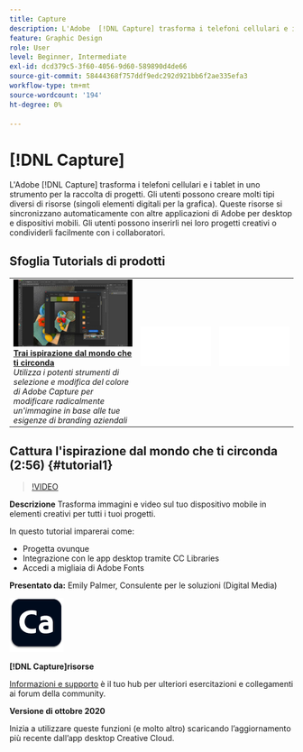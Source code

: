 ```yaml
---
title: Capture
description: L'Adobe  [!DNL Capture] trasforma i telefoni cellulari e i tablet in uno strumento per la raccolta di progetti
feature: Graphic Design
role: User
level: Beginner, Intermediate
exl-id: dcd379c5-3f60-4056-9d60-589890d4de66
source-git-commit: 58444368f757ddf9edc292d921bb6f2ae335efa3
workflow-type: tm+mt
source-wordcount: '194'
ht-degree: 0%

---
```


# [!DNL Capture]

L&#39;Adobe [!DNL Capture] trasforma i telefoni cellulari e i tablet in uno strumento per la raccolta di progetti. Gli utenti possono creare molti tipi diversi di risorse (singoli elementi digitali per la grafica).   Queste risorse si sincronizzano automaticamente con altre applicazioni di Adobe per desktop e dispositivi mobili. Gli utenti possono inserirli nei loro progetti creativi o condividerli facilmente con i collaboratori.

## Sfoglia Tutorials di prodotti

<table style="table-layout:fixed">
<tr>
 <td>
   <a href="capture.md#tutorial1">
      <img alt="Cattura l&apos;ispirazione dal mondo che ti circonda" src="../assets/capture_palmer_thumbnail.jpg" />
   </a>
    <div>
   <a href="capture.md#tutorial1"><strong>Trai ispirazione dal mondo che ti circonda</strong></a>
    </div>
    <em>Utilizza i potenti strumenti di selezione e modifica del colore di Adobe Capture per modificare radicalmente un'immagine in base alle tue esigenze di branding aziendali</em>
    <br>
  </td>
  <td>
    <img alt="Spaziatore" src="../assets/Whitespacer.png" />
    <div>
    <br>
  </td>
  <td>
    <img alt="Spaziatore" src="../assets/Whitespacer.png" />
    <div>
    <br>
  </td>
</tr>
</table>

## Cattura l&#39;ispirazione dal mondo che ti circonda (2:56) {#tutorial1}

>[!VIDEO](https://video.tv.adobe.com/v/326825?hidetitle=true)

**Descrizione**
Trasforma immagini e video sul tuo dispositivo mobile in elementi creativi per tutti i tuoi progetti.

In questo tutorial imparerai come:
* Progetta ovunque
* Integrazione con le app desktop tramite CC Libraries
* Accedi a migliaia di Adobe Fonts

**Presentato da:**
Emily Palmer, Consulente per le soluzioni (Digital Media)

![Acquisisci logo](../assets/ca_appicon_96.png)

**[!DNL Capture]risorse**

[Informazioni e supporto](https://helpx.adobe.com/mobile-apps/help/capture-faq.html) è il tuo hub per ulteriori esercitazioni e collegamenti ai forum della community.

**Versione di ottobre 2020**

Inizia a utilizzare queste funzioni (e molto altro) scaricando l’aggiornamento più recente dall’app desktop Creative Cloud.
